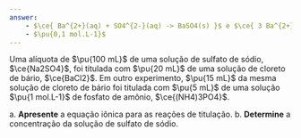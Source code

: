 ```yaml
---
answer:
    - $\ce{ Ba^{2+}(aq) + SO4^{2-}(aq) -> BaSO4(s) }$ e $\ce{ 3 Ba^{2+}(aq) + 2 PO4^{3-}(aq) -> Ba3(PO4)2(s) }$
    - $\pu{0,1 mol.L-1}$
---
```


Uma alíquota de $\pu{100 mL}$ de uma solução de sulfato de sódio, $\ce{Na2SO4}$, foi titulada com $\pu{20 mL}$ de uma solução de cloreto de bário, $\ce{BaCl2}$. Em outro experimento, $\pu{15 mL}$ da mesma solução de cloreto de bário foi titulada com $\pu{5 mL}$ de uma solução $\pu{1 mol.L-1}$ de fosfato de amônio, $\ce{(NH4)3PO4}$.

a. **Apresente** a equação iônica para as reações de titulação.
b. **Determine** a concentração da solução de sulfato de sódio.
